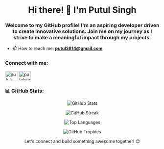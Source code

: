 <h1 align="center">Hi there! 👋 I'm Putul Singh</h1>
<h3 align="center">Welcome to my GitHub profile! I'm an aspiring developer driven to create innovative solutions. Join me on my journey as I strive to make a meaningful impact through my projects.</h3>

- 📫 How to reach me: **putul3814@gmail.com**

<h3 align="left">Connect with me:</h3>
<p align="left">
  <a href="https://linkedin.com/in/putul-singh" target="_blank"><img align="center" src="https://raw.githubusercontent.com/rahuldkjain/github-profile-readme-generator/master/src/images/icons/Social/linked-in-alt.svg" alt="putul-singh" height="30" width="40" /></a>
  <a href="https://instagram.com/putulsingh3814" target="_blank"><img align="center" src="https://raw.githubusercontent.com/rahuldkjain/github-profile-readme-generator/master/src/images/icons/Social/instagram.svg" alt="putulsingh3814" height="30" width="40" /></a>
</p>
<h3 align="left">📊 GitHub Stats:</h3>

<p align="center">
  <img src="https://github-readme-stats.vercel.app/api?username=putul03&show_icons=true&count_private=true&hide=issues&theme=algolia" alt="GitHub Stats" />
</p>

<p align="center">
  <img src="https://github-readme-streak-stats.herokuapp.com/?user=putul03&theme=algolia" alt="GitHub Streak" />
</p>

<p align="center">
  <img src="https://github-readme-stats.vercel.app/api/top-langs/?username=putul03&layout=compact&theme=algolia" alt="Top Languages" />
</p>

<p align="center">
  <img src="https://github-profile-trophy.vercel.app/?username=putul03&theme=algolia" alt="GitHub Trophies" />
</p>


<p align="center">Let's connect and build something awesome together! 😊</p>
